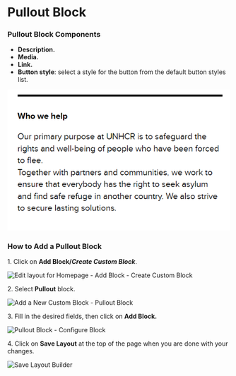 # Pullout Block

### Pullout Block Components <a href="#basic-info-tab" id="basic-info-tab"></a>

* **Description.**
* **Media.**
* **Link.**
* **Button style**: select a style for the button from the default button styles list.

![Pollout Block](../../../../.gitbook/assets/EsmjwbLWgz.png)

### ​How to Add a Pullout Block

1\. Click on **Add Block/**_**Create Custom Block**_.

![Edit layout for Homepage - Add Block - Create Custom Block](https://869398115-files.gitbook.io/~/files/v0/b/gitbook-x-prod.appspot.com/o/spaces%2F-LMp_PWjEdZQrVE520s3%2Fuploads%2F1imSwmFVz4ekzIjydKB5%2FEdit%20layout%20for%20Homepage%20_%20Add%20Block%20-%20Create%20Custom%20Block.png?alt=media\&token=1061f961-5e2d-43de-a1fc-93c984e003c0)

2\. Select **Pullout** block.

![Add a New Custom Block - Pullout Block](https://1248377064-files.gitbook.io/~/files/v0/b/gitbook-x-prod.appspot.com/o/spaces%2F8luXzPWcw7psIQGFGhFR%2Fuploads%2FlQ67nYi5MGJmKrkUOOho%2Fimage.png?alt=media\&token=201787f2-3280-4830-bd45-8255eb1cc220)

3\. Fill in the desired fields, then click on **Add Block.**

![Pullout Block - Configure Block](https://1248377064-files.gitbook.io/~/files/v0/b/gitbook-x-prod.appspot.com/o/spaces%2F8luXzPWcw7psIQGFGhFR%2Fuploads%2FmX53hBlcpVtyZZqB5dDX%2Fimage.png?alt=media\&token=1fccda41-decf-4250-808f-d0657ea0be8a)

4\. Click on **Save Layout** at the top of the page when you are done with your changes.

![Save Layout Builder](https://869398115-files.gitbook.io/~/files/v0/b/gitbook-x-prod.appspot.com/o/spaces%2F-LMp_PWjEdZQrVE520s3%2Fuploads%2FGIhytVWm1Sz2YuALd5iP%2FEdit%20layout%20for%20Homepage%20_%20Save%20Layout.png?alt=media\&token=71ec9038-cfaf-449d-ad8a-b3ba8c16692e)
